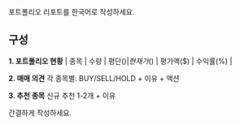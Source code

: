 포트폴리오 리포트를 한국어로 작성하세요.

## 구성

**1. 포트폴리오 현황**
| 종목 | 수량 | 평단($) | 현재가($) | 평가액($) | 수익률(%) |

**2. 매매 의견**
각 종목별: BUY/SELL/HOLD + 이유 + 액션

**3. 추천 종목**
신규 추천 1-2개 + 이유

간결하게 작성하세요.